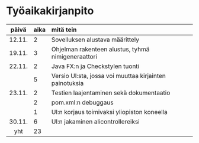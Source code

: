 # Työaikakirjanpito

| päivä | aika | mitä tein  |
| :----:|:-----| :-----|
|12.11.  |2     |Sovelluksen alustava määrittely |
|19.11.  |3     |Ohjelman rakenteen alustus, tyhmä nimigeneraattori |
|22.11.  |2     |Java FX:n ja Checkstylen tuonti |
|        |5     |Versio UI:sta, jossa voi muuttaa kirjainten painotuksia |
|23.11.  |2     |Testien laajentaminen sekä dokumentaatio |
|        |2     |pom.xml:n debuggaus |
|        |1     |UI:n korjaus toimivaksi yliopiston koneella |
|30.11.  |6     |UI:n jakaminen alicontrollereiksi |
| yht   | 23   | | 